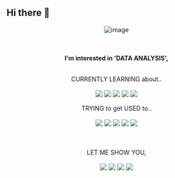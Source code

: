 ## Hi there 👋
<div align="center">
  
![image](https://i.imgur.com/V0dEfab.png)

<br><br>**I'm interested in  'DATA ANALYSIS',** <br><br>

CURRENTLY LEARNING about.. <br><br>
<img src="https://img.shields.io/badge/PYTHON-FFD700?style=for-the-badge&logo=python&logoColor=3776AB">
<img src="https://img.shields.io/badge/TABLEAU-FAF0E6?style=for-the-badge&logo=tableau&logoColor=E97627">
<img src="https://img.shields.io/badge/GEOPANDAS-139C5A?style=for-the-badge&logo=Geopandas&logoColor=FFFFFF">
<img src="https://img.shields.io/badge/HTML5-E34F26?style=for-the-badge&logo=python&logoColor=FFFFFF">
<img src="https://img.shields.io/badge/GA4-E37400?style=for-the-badge&logo=googleanalytics&logoColor=FFFFFF">

TRYING to get USED to.. <br><br>
<img src="https://img.shields.io/badge/GITHUB-181717?style=for-the-badge&logo=GitHub&logoColor=FFFFFF">
<img src="https://img.shields.io/badge/GIT-F05032?style=for-the-badge&logo=Git&logoColor=FFFFFF">
<img src="https://img.shields.io/badge/PYTORCH-FAF0E6?style=for-the-badge&logo=pytorch&logoColor=EE4C2C">
<img src="https://img.shields.io/badge/KERAS-D00000?style=for-the-badge&logo=Keras&logoColor=FFFFFF">
<img src="https://img.shields.io/badge/TENSORFLOW-FF6F00?style=for-the-badge&logo=tensorflow&logoColor=FFFFFF">

<br><br>
LET ME SHOW YOU, <br><br>
<a href="https://www.notion.so/Kimnee-s-portfolio-8f74054d3c0d4035b2ff653e4e364e2a" target="_blank"><img src="https://img.shields.io/badge/NOTION-E6E6FA?style=for-the-badge&logo=Notion&logoColor=000000"/></a>
<a href="https://www.instagram.com/kakooyeochi" target="_blank"><img src="https://img.shields.io/badge/INSTAGRAM-E4405F?style=for-the-badge&logo=Instagram&logoColor=FFFFFF"/></a>
<a href="https://www.facebook.com/Kakooyeochi" target="_blank"><img src="https://img.shields.io/badge/FACEBOOK-0866FF?style=for-the-badge&logo=Facebook&logoColor=FFFFFF"/></a>
<a href="mailto:kakoo3508@gmail.com" target="_blank"><img src="https://img.shields.io/badge/kakoo3508@gmail.com-EA4335?style=for-the-badge&logo=Gmail&logoColor=FAF0E6"/></a>
<br><br>
</div>

<!--
**KimNee/KimNee** is a ✨ _special_ ✨ repository because its `README.md` (this file) appears on your GitHub profile.
Here are some ideas to get you started:
- 🔭 I’m currently working on ...
- 🌱 I’m currently learning ...
- 👯 I’m looking to collaborate on ...
- 🤔 I’m looking for help with ...
- 💬 Ask me about ...
- 📫 How to reach me: ...
- 😄 Pronouns: ...
- ⚡ Fun fact: ... -->
